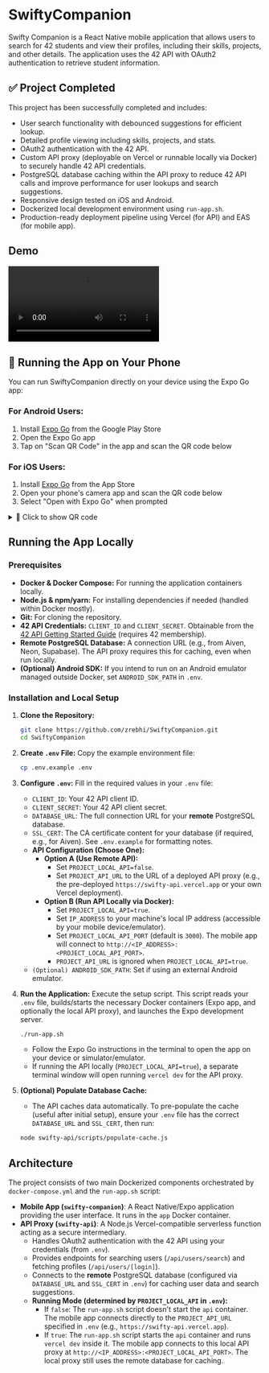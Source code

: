 # SwiftyCompanion

Swifty Companion is a React Native mobile application that allows users to search for 42 students and view their profiles, including their skills, projects, and other details. The application uses the 42 API with OAuth2 authentication to retrieve student information.

## ✅ Project Completed

This project has been successfully completed and includes:

- User search functionality with debounced suggestions for efficient lookup.
- Detailed profile viewing including skills, projects, and stats.
- OAuth2 authentication with the 42 API.
- Custom API proxy (deployable on Vercel or runnable locally via Docker) to securely handle 42 API credentials.
- PostgreSQL database caching within the API proxy to reduce 42 API calls and improve performance for user lookups and search suggestions.
- Responsive design tested on iOS and Android.
- Dockerized local development environment using `run-app.sh`.
- Production-ready deployment pipeline using Vercel (for API) and EAS (for mobile app).

## Demo

<video src="https://github.com/user-attachments/assets/586b34ae-2b2f-4452-9589-239d600e72f4"></video>

## 📱 Running the App on Your Phone

You can run SwiftyCompanion directly on your device using the Expo Go app:

### For Android Users:

1. Install [Expo Go](https://play.google.com/store/apps/details?id=host.exp.exponent) from the Google Play Store
2. Open the Expo Go app
3. Tap on "Scan QR Code" in the app and scan the QR code below

### For iOS Users:

1. Install [Expo Go](https://apps.apple.com/app/expo-go/id982107779) from the App Store
2. Open your phone's camera app and scan the QR code below
3. Select "Open with Expo Go" when prompted

<details>
<summary>📱 Click to show QR code</summary>

<img src="https://qr.expo.dev/eas-update?slug=exp&projectId=6b82f6c9-afb7-467f-ade4-ede7ace16ecf&groupId=5f856d07-1137-4402-a95a-cfe2431d4ad7&host=u.expo.dev"></img>

</details>

## Running the App Locally

### Prerequisites

- **Docker & Docker Compose:** For running the application containers locally.
- **Node.js & npm/yarn:** For installing dependencies if needed (handled within Docker mostly).
- **Git:** For cloning the repository.
- **42 API Credentials:** `CLIENT_ID` and `CLIENT_SECRET`. Obtainable from the [42 API Getting Started Guide](https://api.intra.42.fr/apidoc/guides/getting_started) (requires 42 membership).
- **Remote PostgreSQL Database:** A connection URL (e.g., from Aiven, Neon, Supabase). The API proxy requires this for caching, even when run locally.
- **(Optional) Android SDK:** If you intend to run on an Android emulator managed outside Docker, set `ANDROID_SDK_PATH` in `.env`.

### Installation and Local Setup

1.  **Clone the Repository:**
    ```bash
    git clone https://github.com/zrebhi/SwiftyCompanion.git
    cd SwiftyCompanion
    ```
2.  **Create `.env` File:**
    Copy the example environment file:
    ```bash
    cp .env.example .env
    ```
3.  **Configure `.env`:**
    Fill in the required values in your `.env` file:

    - `CLIENT_ID`: Your 42 API client ID.
    - `CLIENT_SECRET`: Your 42 API client secret.
    - `DATABASE_URL`: The full connection URL for your **remote** PostgreSQL database.
    - `SSL_CERT`: The CA certificate content for your database (if required, e.g., for Aiven). See `.env.example` for formatting notes.
    - **API Configuration (Choose One):**
      - **Option A (Use Remote API):**
        - Set `PROJECT_LOCAL_API=false`.
        - Set `PROJECT_API_URL` to the URL of a deployed API proxy (e.g., the pre-deployed `https://swifty-api.vercel.app` or your own Vercel deployment).
      - **Option B (Run API Locally via Docker):**
        - Set `PROJECT_LOCAL_API=true`.
        - Set `IP_ADDRESS` to your machine's local IP address (accessible by your mobile device/emulator).
        - Set `PROJECT_LOCAL_API_PORT` (default is `3000`). The mobile app will connect to `http://<IP_ADDRESS>:<PROJECT_LOCAL_API_PORT>`.
        - `PROJECT_API_URL` is ignored when `PROJECT_LOCAL_API=true`.
    - `(Optional) ANDROID_SDK_PATH`: Set if using an external Android emulator.

4.  **Run the Application:**
    Execute the setup script. This script reads your `.env` file, builds/starts the necessary Docker containers (Expo app, and optionally the local API proxy), and launches the Expo development server.

    ```bash
    ./run-app.sh
    ```

    - Follow the Expo Go instructions in the terminal to open the app on your device or simulator/emulator.
    - If running the API locally (`PROJECT_LOCAL_API=true`), a separate terminal window will open running `vercel dev` for the API proxy.

5.  **(Optional) Populate Database Cache:**
    - The API caches data automatically. To pre-populate the cache (useful after initial setup), ensure your `.env` file has the correct `DATABASE_URL` and `SSL_CERT`, then run:
    ```bash
    node swifty-api/scripts/populate-cache.js
    ```

## Architecture

The project consists of two main Dockerized components orchestrated by `docker-compose.yml` and the `run-app.sh` script:

- **Mobile App (`swifty-companion`)**: A React Native/Expo application providing the user interface. It runs in the `app` Docker container.
- **API Proxy (`swifty-api`)**: A Node.js Vercel-compatible serverless function acting as a secure intermediary.
  - Handles OAuth2 authentication with the 42 API using your credentials (from `.env`).
  - Provides endpoints for searching users (`/api/users/search`) and fetching profiles (`/api/users/[login]`).
  - Connects to the **remote** PostgreSQL database (configured via `DATABASE_URL` and `SSL_CERT` in `.env`) for caching user data and search suggestions.
  - **Running Mode (determined by `PROJECT_LOCAL_API` in `.env`):**
    - If `false`: The `run-app.sh` script doesn't start the `api` container. The mobile app connects directly to the `PROJECT_API_URL` specified in `.env` (e.g., `https://swifty-api.vercel.app`).
    - If `true`: The `run-app.sh` script starts the `api` container and runs `vercel dev` inside it. The mobile app connects to this local API proxy at `http://<IP_ADDRESS>:<PROJECT_LOCAL_API_PORT>`. The local proxy still uses the remote database for caching.

